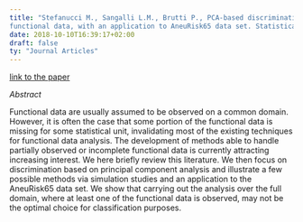 ```yaml
---
title: "Stefanucci M., Sangalli L.M., Brutti P., PCA‐based discrimination of partially observed
functional data, with an application to AneuRisk65 data set. Statistica Neerlandica. 2018,1–19."
date: 2018-10-10T16:39:17+02:00
draft: false
ty: "Journal Articles"
---
```


[link to the paper](https://doi.org/10.1111/stan.12137)

_Abstract_

Functional data are usually assumed to be observed on a common domain. However, it is often the case that some 
portion of the functional data is missing for some statistical unit, invalidating most of the existing techniques 
for functional data analysis. The development of methods able to handle partially observed or incomplete functional 
data is currently attracting increasing interest. We here briefly review this literature. We then focus on 
discrimination based on principal component analysis and illustrate a few possible methods via simulation studies 
and an application to the AneuRisk65 data set. We show that carrying out the analysis over the full domain, where 
at least one of the functional data is observed, may not be the optimal choice for classification purposes.
